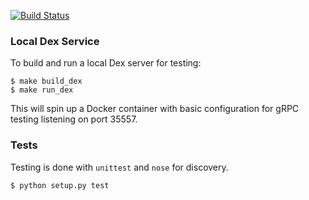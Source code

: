 [![Build Status](https://api.travis-ci.org/djtaylor/python-dex-grpc.png)](https://api.travis-ci.org/djtaylor/python-dex-grpc)

### Local Dex Service
To build and run a local Dex server for testing:
```
$ make build_dex
$ make run_dex
```
This will spin up a Docker container with basic configuration for gRPC testing listening on port 35557.

### Tests
Testing is done with `unittest` and `nose` for discovery.
```
$ python setup.py test
```
